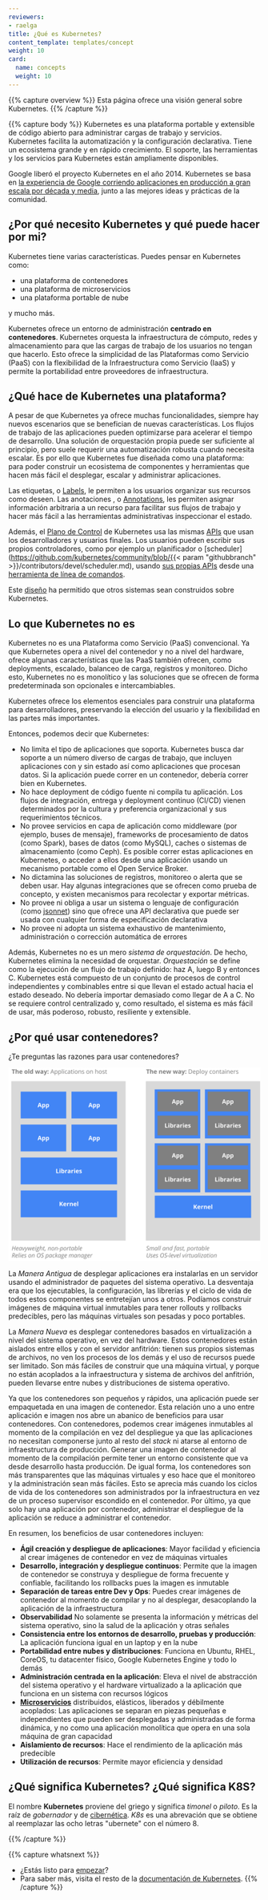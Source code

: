 ```yaml
---
reviewers:
- raelga
title: ¿Qué es Kubernetes?
content_template: templates/concept
weight: 10
card: 
  name: concepts
  weight: 10
---
```


{{% capture overview %}}
Esta página ofrece una visión general sobre Kubernetes.
{{% /capture %}}

{{% capture body %}}
Kubernetes es una plataforma portable y extensible de código abierto para
administrar cargas de trabajo y servicios. Kubernetes facilita la automatización
y la configuración declarativa. Tiene un ecosistema grande y en rápido crecimiento.
El soporte, las herramientas y los servicios para Kubernetes están ampliamente disponibles.

Google liberó el proyecto Kubernetes en el año 2014. Kubernetes se basa en [la experiencia de
Google corriendo aplicaciones en producción a gran escala por década y media](https://research.google.com/pubs/pub43438.html), junto a las mejores ideas y prácticas de la comunidad.

## ¿Por qué necesito Kubernetes y qué puede hacer por mi?

Kubernetes tiene varias características. Puedes pensar en Kubernetes como:

- una plataforma de contenedores
- una plataforma de microservicios
- una plataforma portable de nube

y mucho más.

Kubernetes ofrece un entorno de administración **centrado en contenedores**. Kubernetes
orquesta la infraestructura de cómputo, redes y almacenamiento para que las cargas de
trabajo de los usuarios no tengan que hacerlo. Esto ofrece la simplicidad de las Plataformas
como Servicio (PaaS) con la flexibilidad de la Infraestructura como Servicio (IaaS) y permite
la portabilidad entre proveedores de infraestructura.

## ¿Qué hace de Kubernetes una plataforma?

A pesar de que Kubernetes ya ofrece muchas funcionalidades, siempre hay nuevos
escenarios que se benefician de nuevas características. Los flujos de trabajo
de las aplicaciones pueden optimizarse para acelerar el tiempo de desarrollo.
Una solución de orquestación propia puede ser suficiente al principio, pero suele requerir
una automatización robusta cuando necesita escalar. Es por ello que Kubernetes fue diseñada como
una plataforma: para poder construir un ecosistema de componentes y herramientas que hacen
más fácil el desplegar, escalar y administrar aplicaciones.

Las etiquetas, o [Labels](/es/docs/concepts/overview/working-with-objects/labels/), le
permiten a los usuarios organizar sus recursos como deseen. Las anotaciones , o [Annotations](/es/docs/concepts/overview/working-with-objects/annotations/), les permiten asignar información arbitraria a un recurso para
facilitar sus flujos de trabajo y hacer más fácil a las herramientas administrativas inspeccionar el estado.

Además, el [Plano de Control](/docs/concepts/overview/components/) de Kubernetes usa las mismas
[APIs](/docs/reference/using-api/api-overview/) que usan los desarrolladores y usuarios finales.
Los usuarios pueden escribir sus propios controladores, como por ejemplo un planificador o [scheduler](https://github.com/kubernetes/community/blob/{{< param "githubbranch" >}}/contributors/devel/scheduler.md),
usando [sus propias
APIs](/docs/concepts/api-extension/custom-resources/)
desde una [herramienta de línea de comandos](/docs/user-guide/kubectl-overview/).

Este
[diseño](https://git.k8s.io/community/contributors/design-proposals/architecture/architecture.md)
ha permitido que otros sistemas sean construidos sobre Kubernetes.

## Lo que Kubernetes no es

Kubernetes no es una Plataforma como Servicio (PaaS) convencional. Ya que
Kubernetes opera a nivel del contenedor y no a nivel del hardware, ofrece
algunas características que las PaaS también ofrecen, como deployments,
escalado, balanceo de carga, registros y monitoreo. Dicho esto, Kubernetes
no es monolítico y las soluciones que se ofrecen de forma predeterminada
son opcionales e intercambiables.

Kubernetes ofrece los elementos esenciales para construir una plataforma
para desarrolladores, preservando la elección del usuario y la flexibilidad
en las partes más importantes.

Entonces, podemos decir que Kubernetes:

* No limita el tipo de aplicaciones que soporta. Kubernetes busca dar soporte a un número diverso de cargas de trabajo, que incluyen aplicaciones con y sin estado así como aplicaciones que procesan datos. Si la aplicación puede correr en un contenedor, debería correr bien en Kubernetes.
* No hace deployment de código fuente ni compila tu aplicación. Los flujos de integración, entrega y deployment continuo (CI/CD) vienen determinados por la cultura y preferencia organizacional y sus requerimientos técnicos.
* No provee servicios en capa de aplicación como middleware (por ejemplo, buses de mensaje), frameworks de procesamiento de datos (como Spark), bases de datos (como MySQL), caches o sistemas de almacenamiento (como Ceph). Es posible correr estas aplicaciones en Kubernetes, o acceder a ellos desde una aplicación usando un mecanismo portable como el Open Service Broker.
* No dictamina las soluciones de registros, monitoreo o alerta que se deben usar. Hay algunas integraciones que se ofrecen como prueba de concepto, y existen mecanismos para recolectar y exportar métricas.
* No provee ni obliga a usar un sistema o lenguaje de configuración (como [jsonnet](https://github.com/google/jsonnet)) sino que ofrece una API declarativa que puede ser usada con cualquier forma de especificación declarativa
* No provee ni adopta un sistema exhaustivo de mantenimiento, administración o corrección automática de errores

Además, Kubernetes no es un mero *sistema de orquestación*. De hecho, Kubernetes elimina la necesidad de orquestar. *Orquestación* se define como la ejecución de un flujo de trabajo definido: haz A, luego B y entonces C. Kubernetes está compuesto de un conjunto de procesos de control independientes y combinables entre si que llevan el estado actual hacia el estado deseado. No debería importar demasiado como llegar de A a C. No se requiere control centralizado y, como resultado, el sistema es más fácil de usar, más poderoso, robusto, resiliente y extensible.

## ¿Por qué usar contenedores?

¿Te preguntas las razones para usar contenedores?

![Why Containers?](/images/docs/why_containers.svg)

La *Manera Antigua* de desplegar aplicaciones era instalarlas en un
servidor usando el administrador de paquetes del sistema operativo.
La desventaja era que los ejecutables, la configuración, las librerías
y el ciclo de vida de todos estos componentes se entretejían unos a
otros. Podíamos construir imágenes de máquina virtual inmutables para
tener rollouts y rollbacks predecibles, pero las máquinas virtuales
son pesadas y poco portables.

La *Manera Nueva* es desplegar contenedores basados en virtualización
a nivel del sistema operativo, en vez del hardware. Estos contenedores
están aislados entre ellos y con el servidor anfitrión: tienen sus propios
sistemas de archivos, no ven los procesos de los demás y el uso de recursos
puede ser limitado. Son más fáciles de construir que una máquina virtual, y
porque no están acoplados a la infraestructura y sistema de archivos del
anfitrión, pueden llevarse entre nubes y distribuciones de sistema operativo.

Ya que los contenedores son pequeños y rápidos, una aplicación puede ser
empaquetada en una imagen de contenedor. Esta relación uno a uno entre
aplicación e imagen nos abre un abanico de beneficios para usar contenedores.
Con contenedores, podemos crear imágenes inmutables al momento de la compilación
en vez del despliegue ya que las aplicaciones no necesitan componerse junto al
resto del _stack_ ni atarse al entorno de infraestructura de producción. Generar
una imagen de contenedor al momento de la compilación permite tener un entorno
consistente que va desde desarrollo hasta producción. De igual forma, los contenedores
son más transparentes que las máquinas virtuales y eso hace que el monitoreo y la
administración sean más fáciles. Esto se aprecia más cuando los ciclos de vida de
los contenedores son administrados por la infraestructura en vez de un proceso supervisor
escondido en el contenedor. Por último, ya que solo hay una aplicación por contenedor,
administrar el despliegue de la aplicación se reduce a administrar el contenedor.

En resumen, los beneficios de usar contenedores incluyen:

* **Ágil creación y despliegue de aplicaciones**:
    Mayor facilidad y eficiencia al crear imágenes de contenedor en vez de máquinas virtuales
* **Desarrollo, integración y despliegue continuos**:
    Permite que la imagen de contenedor se construya y despliegue de forma frecuente y confiable,
    facilitando los rollbacks pues la imagen es inmutable
* **Separación de tareas entre Dev y Ops**:
    Puedes crear imágenes de contenedor al momento de compilar y no al desplegar, desacoplando la
    aplicación de la infraestructura
* **Observabilidad**
    No solamente se presenta la información y métricas del sistema operativo, sino la salud de la
    aplicación y otras señales
* **Consistencia entre los entornos de desarrollo, pruebas y producción**:
    La aplicación funciona igual en un laptop y en la nube
* **Portabilidad entre nubes y distribuciones**:
    Funciona en Ubuntu, RHEL, CoreOS, tu datacenter físico, Google Kubernetes Engine y todo lo demás
* **Administración centrada en la aplicación**:
    Eleva el nivel de abstracción del sistema operativo y el hardware virtualizado a la aplicación que funciona en un sistema con recursos lógicos
* **[Microservicios](https://martinfowler.com/articles/microservices.html)** distribuidos, elásticos, liberados y débilmente acoplados:
    Las aplicaciones se separan en piezas pequeñas e independientes que pueden ser desplegadas y administradas de forma dinámica, y no como una aplicación monolítica que opera en una sola máquina de gran capacidad
* **Aislamiento de recursos**:
    Hace el rendimiento de la aplicación más predecible
* **Utilización de recursos**:
    Permite mayor eficiencia y densidad

## ¿Qué significa Kubernetes? ¿Qué significa K8S?

El nombre **Kubernetes** proviene del griego y significa *timonel* o *piloto*. Es la raíz de *gobernador* y de [cibernética](http://www.etymonline.com/index.php?term=cybernetics). *K8s*
es una abrevación que se obtiene al reemplazar las ocho letras "ubernete" con el número 8.

{{% /capture %}}

{{% capture whatsnext %}}
*   ¿Estás listo para [empezar](/docs/setup/)?
*   Para saber más, visita el resto de la [documentación de Kubernetes](/docs/home/).
{{% /capture %}}


